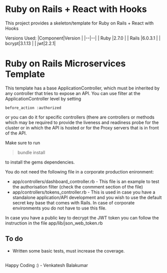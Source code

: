 # Ruby on Rails + React with Hooks  
  
This project provides a skeleton/template for Ruby on Rails + React with Hooks  
  
Versions Used:
|Component|Version  |
|--|--|
| Ruby |2.7.0  |
| Rails |6.0.3.1  |
| bcrypt|3.1.13 |
| jwt|2.2.1|

# Ruby on Rails Microservices Template

This template has a base ApplicationController, which must be inherited by any controller that tries to expose an API. You can use filter at the ApplicationController level by setting

    before_action :authorized

or you can do it for specific controllers (there are controllers or methods which may be required to provide the liveness and readiness probe for the cluster or in which the API is hosted or for the Proxy servers that is in front of the API.

 Make sure to run 

> bundle install

to install the gems dependencies.

You do not need the following file in a corporate production enironment:

 - app/controllers/dashboard_controller.rb - This file is an example to test the authorisation filter (check the conmment section of the file)
 - app/controllers/tokens_controller.rb - This is used in case you have a standalone application/API development and you wish to use the default secret key base that comes with Rails. In case of corporate environments you do not have to use this file.

In case you have a public key to decrypt the JWT token you can follow the instruction in the file app/lib/json_web_token.rb

## To do

 - Written some basic tests,  must increase the coverage.

## 
Happy Coding :) - Venkatesh Balakumar
